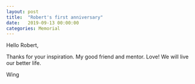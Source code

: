 ```yaml
---
layout: post
title:  "Robert's first anniversary"
date:   2019-09-13 00:00:00
categories: Memorial
---
```

 
  Hello Robert, 

  Thanks for your inspiration. My good friend and mentor. Love! We will live our better life.

  Wing